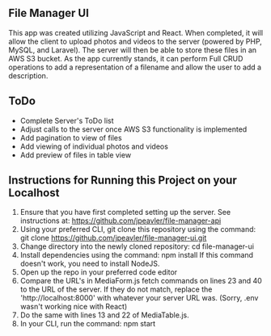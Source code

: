 ## File Manager UI
This app was created utilizing JavaScript and React. When completed, it will
allow the client to upload photos and videos to the server (powered by PHP, MySQL,
and Laravel). The server will then be able to store these files in an AWS S3 bucket.
As the app currently stands, it can perform Full CRUD operations to add a representation
of a filename and allow the user to add a description.

## ToDo
- Complete Server's ToDo list
- Adjust calls to the server once AWS S3 functionality is implemented
- Add pagination to view of files
- Add viewing of individual photos and videos
- Add preview of files in table view

## Instructions for Running this Project on your Localhost
1. Ensure that you have first completed setting up the server.
    See instructions at: https://github.com/jpeavler/file-manager-api
2. Using your preferred CLI, git clone this repository using the command:
    git clone https://github.com/jpeavler/file-manager-ui.git
3. Change directory into the newly cloned repository: 
    cd file-manager-ui
4. Install dependencies using the command:
    npm install
    If this command doesn't work, you need to install NodeJS.
5. Open up the repo in your preferred code editor
6. Compare the URL's in MediaForm.js fetch commands on lines 23 and 40 to the
    URL of the server. If they do not match, replace the 'http://localhost:8000' with
    whatever your server URL was. (Sorry, .env wasn't working nice with React)
7. Do the same with lines 13 and 22 of MediaTable.js.
8. In your CLI, run the command:
    npm start